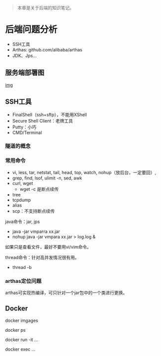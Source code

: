 > 本章是关于后端的知识笔记。

# 后端问题分析

- SSH工具
- Arthas: github.com/alibaba/arthas
- JDK、Jps...

## 服务端部署图

[img](...)

## SSH工具

- FinalShell（ssh+sftp），不能用XShell
- Secure Shell Client：老牌工具
- Putty：小巧
- CMD/Terminal

### 隧道的概念

### 常用命令

- vi, less, tar, netstat, tail, head, top, watch, nohup（放后台，一定要回）, 
- grep, find, lsof, ulimit -n, sed, awk
- curl, wget
    - wget -c 是断点续传
- tree
- tcpdump
- alias
- scp：不支持断点续传

java命令：jar, jps

- java -jar vmparra xx.jar
- nohup java -jar vmpara xx.jar > log.log &

如果只是查看文件，最好不要用vi/vim命令。

thread命令：针对高并发情况很有用。

- thread -b

### arthas定位问题

arthas可实现热编译，可只针对一个jar包中的一个类进行更换。

## Docker

docker imgages

docker ps

docker run -it ...

docker exec ...

